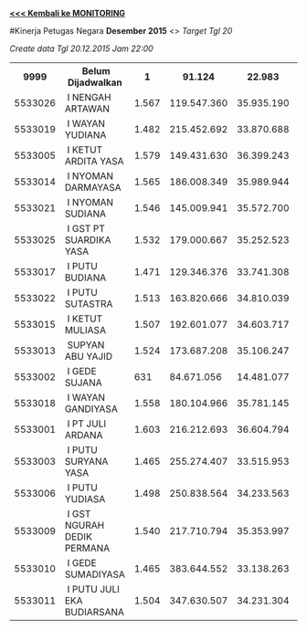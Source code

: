**[<<< Kembali ke MONITORING](https://github.com/suriawan/Area-Bali-Utara/blob/master/TUSBUNG.md)**

#Kinerja Petugas Negara
**Desember 2015** <> _Target Tgl 20_




_Create data Tgl 20.12.2015 Jam 22:00_


<table><tbody><tr><th>9999</th><th>&nbsp;Belum Dijadwalkan</th><th>1</th><th>91.124</th><th>22.983</th><th>0</th><th>200%</th><th>14,00%</th><th>0</th><th>0</th><th>0</th></tr><tr><td>5533026</td><td>&nbsp;I NENGAH ARTAWAN</td><td>1.567</td><td>119.547.360</td><td>35.935.190</td><td>12.821.146</td><td>164%</td><td>14,00%</td><td>0</td><td>0</td><td>0</td></tr><tr><td>5533019</td><td>&nbsp;I WAYAN YUDIANA</td><td>1.482</td><td>215.452.692</td><td>33.870.688</td><td>20.968.476</td><td>138%</td><td>14,00%</td><td>0</td><td>0</td><td>0</td></tr><tr><td>5533005</td><td>&nbsp;I KETUT ARDITA YASA</td><td>1.579</td><td>149.431.630</td><td>36.399.243</td><td>22.779.569</td><td>137%</td><td>14,00%</td><td>0</td><td>0</td><td>0</td></tr><tr><td>5533014</td><td>&nbsp;I NYOMAN DARMAYASA</td><td>1.565</td><td>186.008.349</td><td>35.989.944</td><td>25.055.056</td><td>130%</td><td>14,00%</td><td>2</td><td>1</td><td>0</td></tr><tr><td>5533021</td><td>&nbsp;I NYOMAN SUDIANA</td><td>1.546</td><td>145.009.941</td><td>35.572.700</td><td>26.213.814</td><td>126%</td><td>14,00%</td><td>0</td><td>0</td><td>0</td></tr><tr><td>5533025</td><td>&nbsp;I GST PT SUARDIKA YASA</td><td>1.532</td><td>179.000.667</td><td>35.252.523</td><td>26.706.368</td><td>124%</td><td>14,00%</td><td>0</td><td>0</td><td>0</td></tr><tr><td>5533017</td><td>&nbsp;I PUTU BUDIANA</td><td>1.471</td><td>129.346.376</td><td>33.741.308</td><td>25.784.570</td><td>124%</td><td>14,00%</td><td>0</td><td>0</td><td>0</td></tr><tr><td>5533022</td><td>&nbsp;I PUTU SUTASTRA</td><td>1.513</td><td>163.820.666</td><td>34.810.039</td><td>27.231.011</td><td>122%</td><td>14,00%</td><td>0</td><td>0</td><td>0</td></tr><tr><td>5533015</td><td>&nbsp;I KETUT MULIASA</td><td>1.507</td><td>192.601.077</td><td>34.603.717</td><td>32.583.104</td><td>106%</td><td>14,00%</td><td>1</td><td>0</td><td>0</td></tr><tr><td>5533013</td><td>&nbsp;SUPYAN ABU YAJID</td><td>1.524</td><td>173.687.208</td><td>35.106.247</td><td>33.654.295</td><td>104%</td><td>14,00%</td><td>2</td><td>0</td><td>0</td></tr><tr><td>5533002</td><td>&nbsp;I GEDE SUJANA</td><td>631</td><td>84.671.056</td><td>14.481.077</td><td>14.657.497</td><td>99%</td><td>12,50%</td><td>0</td><td>0</td><td>0</td></tr><tr><td>5533018</td><td>&nbsp;I WAYAN GANDIYASA</td><td>1.558</td><td>180.104.966</td><td>35.781.145</td><td>36.643.555</td><td>98%</td><td>12,50%</td><td>3</td><td>0</td><td>0</td></tr><tr><td>5533001</td><td>&nbsp;I PT JULI ARDANA</td><td>1.603</td><td>216.212.693</td><td>36.604.794</td><td>46.966.597</td><td>72%</td><td>5,00%</td><td>2</td><td>0</td><td>0</td></tr><tr><td>5533003</td><td>&nbsp;I PUTU SURYANA YASA</td><td>1.465</td><td>255.274.407</td><td>33.515.953</td><td>44.954.815</td><td>66%</td><td>5,00%</td><td>0</td><td>1</td><td>0</td></tr><tr><td>5533006</td><td>&nbsp;I PUTU YUDIASA</td><td>1.498</td><td>250.838.564</td><td>34.233.563</td><td>54.880.524</td><td>40%</td><td>2,50%</td><td>0</td><td>0</td><td>0</td></tr><tr><td>5533009</td><td>&nbsp;I GST NGURAH DEDIK PERMANA</td><td>1.540</td><td>217.710.794</td><td>35.353.997</td><td>59.307.565</td><td>32%</td><td>2,50%</td><td>1</td><td>0</td><td>0</td></tr><tr><td>5533010</td><td>&nbsp;I GEDE SUMADIYASA</td><td>1.465</td><td>383.644.552</td><td>33.138.263</td><td>56.922.088</td><td>28%</td><td>2,50%</td><td>0</td><td>0</td><td>0</td></tr><tr><td>5533011</td><td>&nbsp;I PUTU JULI EKA BUDIARSANA</td><td>1.504</td><td>347.630.507</td><td>34.231.304</td><td>58.967.518</td><td>28%</td><td>2,50%</td><td>2</td><td>0</td><td>0</td></tr></tbody></table>
